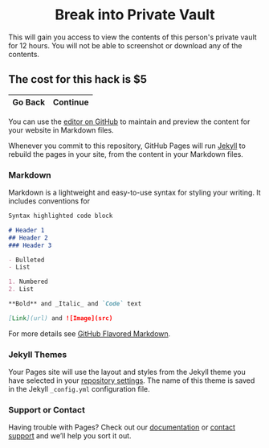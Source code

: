<h1 align="center"> Break into Private Vault</h1>
  <p><p>
  
  This will gain you access to view the contents of this person's private vault for 12 hours. You will not be able to screenshot or download any of the contents.
  <p><p>
  
 <h2> The cost for this hack is $5</h2>
 <p></p>
 
Go Back | Continue
------------ | -------------

You can use the [editor on GitHub](https://github.com/fandt/DH/edit/gh-pages/index.md) to maintain and preview the content for your website in Markdown files.

Whenever you commit to this repository, GitHub Pages will run [Jekyll](https://jekyllrb.com/) to rebuild the pages in your site, from the content in your Markdown files.

### Markdown

Markdown is a lightweight and easy-to-use syntax for styling your writing. It includes conventions for

```markdown
Syntax highlighted code block

# Header 1
## Header 2
### Header 3

- Bulleted
- List

1. Numbered
2. List

**Bold** and _Italic_ and `Code` text

[Link](url) and ![Image](src)
```

For more details see [GitHub Flavored Markdown](https://guides.github.com/features/mastering-markdown/).

### Jekyll Themes

Your Pages site will use the layout and styles from the Jekyll theme you have selected in your [repository settings](https://github.com/fandt/DH/settings). The name of this theme is saved in the Jekyll `_config.yml` configuration file.

### Support or Contact

Having trouble with Pages? Check out our [documentation](https://docs.github.com/categories/github-pages-basics/) or [contact support](https://github.com/contact) and we’ll help you sort it out.
